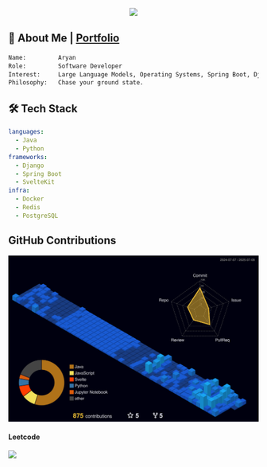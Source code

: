 <p align="center">
  <img src="https://readme-typing-svg.demolab.com?font=Fira+Code&size=22&pause=700&color=0366D6&center=true&vCenter=true&width=700&lines=Hey+there!;I+am+Aryan;I+love+to+build+and+deploy+applications" />
</p>

## 📖 About Me | [Portfolio](https://omaryan.vercel.app)
```txt
Name:         Aryan
Role:         Software Developer
Interest:     Large Language Models, Operating Systems, Spring Boot, Django
Philosophy:   Chase your ground state.
```
## 🛠️ Tech Stack
```yaml
languages:
  - Java
  - Python
frameworks:
  - Django
  - Spring Boot
  - SvelteKit
infra:
  - Docker
  - Redis
  - PostgreSQL
```

## GitHub Contributions
<picture>
  <source media="(prefers-color-scheme: dark)" srcset="https://raw.githubusercontent.com/cyberpsychofc/cyberpsychofc/main/profile-3d-contrib/profile-night-view.svg" />
  <source media="(prefers-color-scheme: light)" srcset="https://raw.githubusercontent.com/cyberpsychofc/cyberpsychofc/main/profile-3d-contrib/profile-green-animate.svg" />
  <img src="https://raw.githubusercontent.com/cyberpsychofc/cyberpsychofc/main/profile-3d-contrib/profile-night-view.svg" />
</picture>

<!--<img src="https://profile-counter.glitch.me/cyberpsychofc/count.svg"/>-->

<p align="center">
<h4 align="left">Leetcode</h4>
<img  align=top flex-grow=1 src="https://leetcard.jacoblin.cool/cyberpsych?theme=dark&font=Arial&ext=heatmap" /> 

<!--
  <h4 align="left">Badges</h4>
<a href="https://leetcode.com/cyberpsych/" target="_blank"><img align="center" src="https://assets.leetcode.com/static_assets/marketing/2024-50-lg.png" alt="bdge" height="100" width="100" /></a>
<a href="https://leetcode.com/cyberpsych/" target="_blank"><img align="center" src="https://assets.leetcode.com/static_assets/public/images/badges/dcc-2024-8.png" alt="bdge" height="100" width="100" /></a>
  </p>
-->
